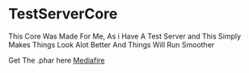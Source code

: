 #  TestServerCore

This Core Was Made For Me, As i Have A Test Server and This
Simply Makes Things Look Alot Better And Things Will Run Smoother

Get The .phar here [Mediafire](http://www.mediafire.com/file/u7oij17anrpef88/TestServerCore-master.phar/file)
